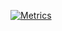 [![Metrics](https://metrics.lecoq.io/tongzhugroup?template=classic&languages=1&followup=1&achievements=1&tweets=1&languages.limit=20&languages.sections=most-used&languages.colors=github&languages.threshold=0%25&languages.indepth=false&languages.analysis.timeout=15&languages.categories=markup%2C%20programming&languages.recent.categories=markup%2C%20programming&languages.recent.load=300&languages.recent.days=14&followup.sections=repositories&followup.indepth=false&achievements.threshold=C&achievements.secrets=true&achievements.display=compact&achievements.limit=0&tweets.attachments=false&tweets.limit=2&tweets.user=tongzhu9&config.timezone=America%2FNew_York)](https://github.com/deepmodeling/community)
